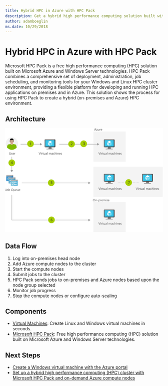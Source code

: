 ```yaml
---
title: Hybrid HPC in Azure with HPC Pack 
description: Get a hybrid high performance computing solution built with Windows Server technology. Use Azure HPC Pack to create a hybrid HPC environment.
author: adamboeglin
ms.date: 10/29/2018
---
```

# Hybrid HPC in Azure with HPC Pack 
Microsoft HPC Pack is a free high performance computing (HPC) solution built on Microsoft Azure and Windows Server technologies. HPC Pack combines a comprehensive set of deployment, administration, job scheduling, and monitoring tools for your Windows and Linux HPC cluster environment, providing a flexible platform for developing and running HPC applications on premises and in Azure.
This solution shows the process for using HPC Pack to create a hybrid (on-premises and Azure) HPC environment.

## Architecture
<img src="media/hybrid-hpc-in-azure-with-hpc-pack.svg" alt='architecture diagram' />

## Data Flow
1. Log into on-premises head node
1. Add Azure compute nodes to the cluster
1. Start the compute nodes
1. Submit jobs to the cluster
1. HPC Pack sends jobs to on-premises and Azure nodes based upon the node group selected
1. Monitor job progress
1. Stop the compute nodes or configure auto-scaling

## Components
* [Virtual Machines](href="http://azure.microsoft.com/services/virtual-machines/): Create Linux and Windows virtual machines in seconds.
* [Microsoft HPC Pack](https://www.visualstudio.com/vs/): Free high performance computing (HPC) solution built on Microsoft Azure and Windows Server technologies.

## Next Steps
* [Create a Windows virtual machine with the Azure portal](https://docs.microsoft.com/azure/virtual-machines/windows/quick-create-portal)
* [Set up a hybrid high performance computing (HPC) cluster with Microsoft HPC Pack and on-demand Azure compute nodes](https://docs.microsoft.com/azure/cloud-services/cloud-services-setup-hybrid-hpcpack-cluster)